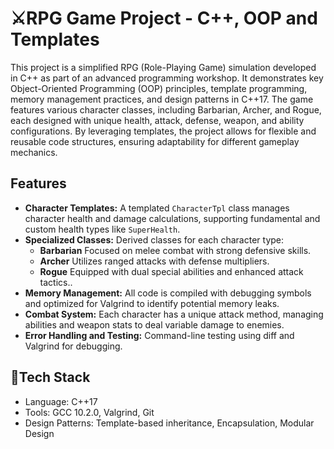 # ⚔️RPG Game Project - C++, OOP and Templates
This project is a simplified RPG (Role-Playing Game) simulation developed in C++ as part of an advanced programming workshop. It demonstrates key Object-Oriented Programming (OOP) principles, template programming, memory management practices, and design patterns in C++17. The game features various character classes, including Barbarian, Archer, and Rogue, each designed with unique health, attack, defense, weapon, and ability configurations. By leveraging templates, the project allows for flexible and reusable code structures, ensuring adaptability for different gameplay mechanics.

## Features
* **Character Templates:** A templated `CharacterTpl` class manages character health and damage calculations, supporting fundamental and custom health types like `SuperHealth`.
* **Specialized Classes:** Derived classes for each character type:
  * **Barbarian** Focused on melee combat with strong defensive skills.
  * **Archer** Utilizes ranged attacks with defense multipliers.
  * **Rogue** Equipped with dual special abilities and enhanced attack tactics..
* **Memory Management:** All code is compiled with debugging symbols and optimized for Valgrind to identify potential memory leaks.
* **Combat System:** Each character has a unique attack method, managing abilities and weapon stats to deal variable damage to enemies.
* **Error Handling and Testing:** Command-line testing using diff and Valgrind for debugging.

## 🔧Tech Stack
* Language: C++17
* Tools: GCC 10.2.0, Valgrind, Git
* Design Patterns: Template-based inheritance, Encapsulation, Modular Design
